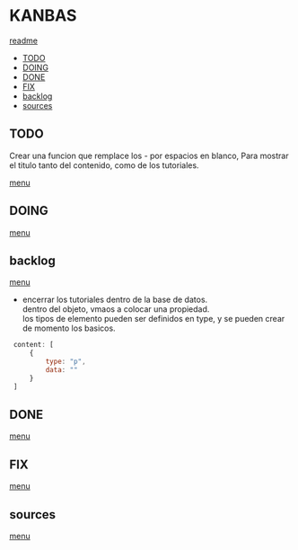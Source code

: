 # KANBAS

[readme](./README.md)

* [TODO](#todo)
* [DOING](#doing)
* [DONE](#done)
* [FIX](#fix)
* [backlog](#backlog)
* [sources](#sources)

## TODO

Crear una funcion que remplace los - por espacios en blanco, Para mostrar el titulo tanto del contenido, como de los tutoriales.

[menu](#kanbas)

## DOING

[menu](#kanbas)

## backlog

[menu](#kanbas)

* encerrar los tutoriales dentro de la base de datos.</br>
dentro del objeto, vmaos a colocar una propiedad.</br>
los tipos de elemento pueden ser definidos en type, y se pueden crear de momento los basicos.

``` javascript
 content: [
     {
         type: "p",
         data: ""
     }
 ]
```

## DONE

[menu](#kanbas)

## FIX

[menu](#kanbas)

## sources

[menu](#kanbas)
